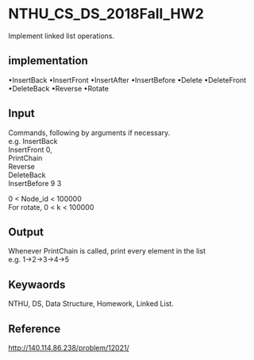 # NTHU_CS_DS_2018Fall_HW2
Implement linked list operations. 

## implementation
•InsertBack
•InsertFront
•InsertAfter
•InsertBefore
•Delete
•DeleteFront
•DeleteBack
•Reverse
•Rotate

## Input
Commands, following by arguments if necessary.   
e.g. InsertBack   
InsertFront 0,    
PrintChain    
Reverse  
DeleteBack  
InsertBefore 9 3  
    
0 < Node_id < 100000    
For rotate,  0 < k < 100000    

## Output
Whenever PrintChain is called, print every element in the list  
e.g. 1->2->3->4->5  

## Keywaords
NTHU, DS, Data Structure, Homework, Linked List.

## Reference
http://140.114.86.238/problem/12021/
